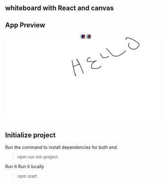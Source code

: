## whiteboard with React and canvas

## App Preview

![whitbaord preview](https://github.com/chandrakumarreddy/whiteboard/blob/master/preview.png)

## Initialize project

Run the command to install dependencies for both end

> npm run init-project

Run It
Run it locally

> npm start
